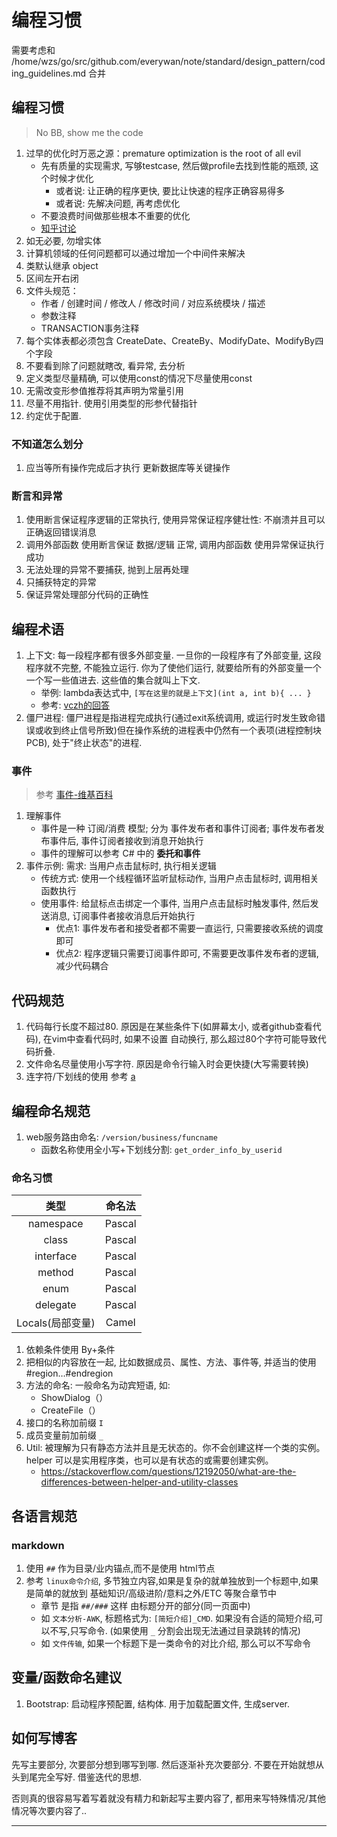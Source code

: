 # 编程习惯
需要考虑和 /home/wzs/go/src/github.com/everywan/note/standard/design_pattern/coding_guidelines.md 合并

## 编程习惯
> No BB, show me the code
1. 过早的优化时万恶之源：premature optimization is the root of all evil
    - 先有质量的实现需求, 写够testcase, 然后做profile去找到性能的瓶颈, 这个时候才优化
        - 或者说: 让正确的程序更快, 要比让快速的程序正确容易得多
        - 或者说: 先解决问题, 再考虑优化
    - 不要浪费时间做那些根本不重要的优化
    - [知乎讨论](https://www.zhihu.com/question/24282796/answer/27279410)
2. 如无必要, 勿增实体
3. 计算机领域的任何问题都可以通过增加一个中间件来解决
4. 类默认继承 object
5. 区间左开右闭
6. 文件头规范：
    - 作者 / 创建时间 / 修改人 / 修改时间 / 对应系统模块 / 描述
    - 参数注释
    - TRANSACTION事务注释
7. 每个实体表都必须包含 CreateDate、CreateBy、ModifyDate、ModifyBy四个字段
8. 不要看到除了问题就瞎改, 看异常, 去分析
9. 定义类型尽量精确, 可以使用const的情况下尽量使用const
10. 无需改变形参值推荐将其声明为常量引用
11. 尽量不用指针. 使用引用类型的形参代替指针
12. 约定优于配置.

### 不知道怎么划分
1. 应当等所有操作完成后才执行 更新数据库等关键操作

### 断言和异常
1. 使用断言保证程序逻辑的正常执行, 使用异常保证程序健壮性: 不崩溃并且可以正确返回错误消息
2. 调用外部函数 使用断言保证 数据/逻辑 正常, 调用内部函数 使用异常保证执行成功
3. 无法处理的异常不要捕获, 抛到上层再处理
4. 只捕获特定的异常
5. 保证异常处理部分代码的正确性

## 编程术语
1. 上下文: 每一段程序都有很多外部变量. 一旦你的一段程序有了外部变量, 这段程序就不完整, 不能独立运行. 你为了使他们运行, 就要给所有的外部变量一个一个写一些值进去. 这些值的集合就叫上下文. 
    - 举例: lambda表达式中, `[写在这里的就是上下文](int a, int b){ ... }`
    - 参考: [vczh的回答](https://www.zhihu.com/question/26387327/answer/32611575)
2. 僵尸进程: 僵尸进程是指进程完成执行(通过exit系统调用, 或运行时发生致命错误或收到终止信号所致)但在操作系统的进程表中仍然有一个表项(进程控制块PCB), 处于"终止状态"的进程.

### 事件
> 参考 [事件-维基百科](https://zh.wikipedia.org/wiki/事件驅動程式設計)
1. 理解事件
    - 事件是一种 订阅/消费 模型; 分为 事件发布者和事件订阅者; 事件发布者发布事件后, 事件订阅者接收到消息开始执行
    - 事件的理解可以参考 C# 中的 **委托和事件**
2. 事件示例: 需求: 当用户点击鼠标时, 执行相关逻辑
    - 传统方式: 使用一个线程循环监听鼠标动作, 当用户点击鼠标时, 调用相关函数执行
    - 使用事件: 给鼠标点击绑定一个事件, 当用户点击鼠标时触发事件, 然后发送消息, 订阅事件者接收消息后开始执行
        - 优点1: 事件发布者和接受者都不需要一直运行, 只需要接收系统的调度即可
        - 优点2: 程序逻辑只需要订阅事件即可, 不需要更改事件发布者的逻辑, 减少代码耦合

## 代码规范
1. 代码每行长度不超过80. 原因是在某些条件下(如屏幕太小,
  或者github查看代码), 在vim中查看代码时, 如果不设置 自动换行, 那么超过80个字符可能导致代码折叠.
2. 文件命名尽量使用小写字符. 原因是命令行输入时会更快捷(大写需要转换)
3. 连字符/下划线的使用 参考 [a](/standard/design_pattern/coding_guidelines.md)
    
## 编程命名规范
1. web服务路由命名: `/version/business/funcname`
    - 函数名称使用全小写+下划线分割: `get_order_info_by_userid`
    
### 命名习惯
类型  |命名法
|:--:|:--:|
namespace   |Pascal
class   |Pascal
interface   |Pascal
method  |Pascal
enum    |Pascal
delegate    |Pascal
Locals(局部变量)    |Camel
1. 依赖条件使用 By+条件
2. 把相似的内容放在一起, 比如数据成员、属性、方法、事件等, 并适当的使用#region…#endregion
3. 方法的命名: 一般命名为动宾短语, 如:
    - ShowDialog（）
    - CreateFile（）
4. 接口的名称加前缀 `I`
5. 成员变量前加前缀 `_`
6. Util: 被理解为只有静态方法并且是无状态的。你不会创建这样一个类的实例。helper 可以是实用程序类，也可以是有状态的或需要创建实例。
    - https://stackoverflow.com/questions/12192050/what-are-the-differences-between-helper-and-utility-classes

## 各语言规范
### markdown
1. 使用 `##` 作为目录/业内锚点,而不是使用 html节点
2. 参考 `linux命令介绍`, 多节独立内容,如果是复杂的就单独放到一个标题中,如果是简单的就放到 基础知识/高级进阶/意料之外/ETC 等聚合章节中
    - 章节 是指 `##/###` 这样 由标题分开的部分(同一页面中)
    - 如 `文本分析-AWK`, 标题格式为: `[简短介绍]_CMD`. 如果没有合适的简短介绍,可以不写,只写命令. (如果使用 `_` 分割会出现无法通过目录跳转的情况)
    - 如 `文件传输`, 如果一个标题下是一类命令的对比介绍, 那么可以不写命令

## 变量/函数命名建议
1. Bootstrap: 启动程序预配置, 结构体. 用于加载配置文件, 生成server.

## 如何写博客

先写主要部分, 次要部分想到哪写到哪. 然后逐渐补充次要部分. 不要在开始就想从头到尾完全写好. 借鉴迭代的思想.

否则真的很容易写着写着就没有精力和新起写主要内容了, 都用来写特殊情况/其他情况等次要内容了..

----
